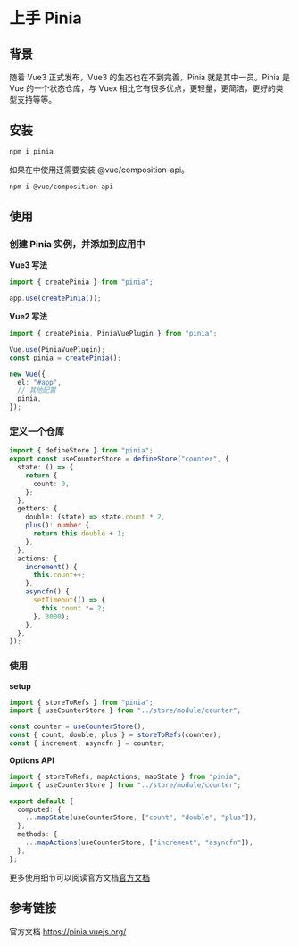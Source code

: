 # 上手 Pinia

## 背景

随着 Vue3 正式发布，Vue3 的生态也在不到完善，Pinia 就是其中一员。Pinia 是 Vue 的一个状态仓库，与 Vuex 相比它有很多优点，更轻量，更简洁，更好的类型支持等等。

## 安装

```bash
npm i pinia
```

如果在中使用还需要安装 @vue/composition-api。

```bash
npm i @vue/composition-api
```

## 使用

### 创建 Pinia 实例，并添加到应用中

**Vue3 写法**

```ts
import { createPinia } from "pinia";

app.use(createPinia());
```

**Vue2 写法**

```ts
import { createPinia, PiniaVuePlugin } from "pinia";

Vue.use(PiniaVuePlugin);
const pinia = createPinia();

new Vue({
  el: "#app",
  // 其他配置
  pinia,
});
```

### 定义一个仓库

```ts
import { defineStore } from "pinia";
export const useCounterStore = defineStore("counter", {
  state: () => {
    return {
      count: 0,
    };
  },
  getters: {
    double: (state) => state.count * 2,
    plus(): number {
      return this.double + 1;
    },
  },
  actions: {
    increment() {
      this.count++;
    },
    asyncfn() {
      setTimeout(() => {
        this.count *= 2;
      }, 3000);
    },
  },
});
```

### 使用

**setup**

```ts
import { storeToRefs } from "pinia";
import { useCounterStore } from "../store/module/counter";

const counter = useCounterStore();
const { count, double, plus } = storeToRefs(counter);
const { increment, asyncfn } = counter;
```

**Options API**

```ts
import { storeToRefs, mapActions, mapState } from "pinia";
import { useCounterStore } from "../store/module/counter";

export default {
  computed: {
    ...mapState(useCounterStore, ["count", "double", "plus"]),
  },
  methods: {
    ...mapActions(useCounterStore, ["increment", "asyncfn"]),
  },
};
```

更多使用细节可以阅读官方文档[官方文档](https://pinia.vuejs.org/)

## 参考链接

官方文档 <https://pinia.vuejs.org/>

